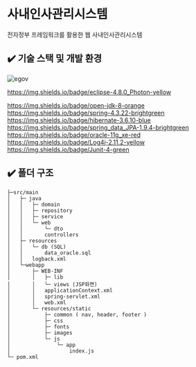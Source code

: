# 사내인사관리시스템
전자정부 프레임워크를 활용한 웹 사내인사관리시스템

## ✔️ 기술 스택 및 개발 환경
![egov](https://img.shields.io/badge/eGovFramework-3.9.0-blue)

https://img.shields.io/badge/eclipse-4.8.0_Photon-yellow

https://img.shields.io/badge/open-jdk-8-orange
https://img.shields.io/badge/spring-4.3.22-brightgreen
https://img.shields.io/badge/hibernate-3.6.10-blue
https://img.shields.io/badge/spring_data_JPA-1.9.4-brightgreen
https://img.shields.io/badge/oracle-11g_xe-red
https://img.shields.io/badge/Log4j-2.11.2-yellow
https://img.shields.io/badge/Junit-4-green

## ✔️ 폴더 구조
```
├─src/main
│	├─ java
│	│	├─ domain
│	│	├─ repository
│	│	├─ service
│	│	└─ web
│	│		└─ dto
│	│		controllers
│	├─ resources
│	│	└─ db (SQL)
│	│		data_oracle.sql
│	│	logback.xml
│	└─webapp
│		├─ WEB-INF
│		│	├─ lib
│		│	└─ views (JSP화면)
│		│	applicationContext.xml
│		│	spring-servlet.xml
│		│	web.xml
│		└─ resources/static
│			├─ common ( nav, header, footer )
│			├─ css
│			├─ fonts
│			├─ images
│			└─ js
│				└─ app
│					index.js
└─ pom.xml
```
